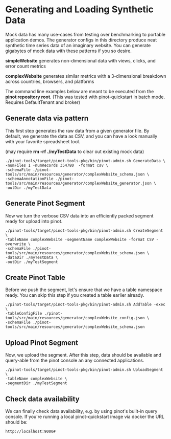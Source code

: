 <!--

    Licensed to the Apache Software Foundation (ASF) under one
    or more contributor license agreements.  See the NOTICE file
    distributed with this work for additional information
    regarding copyright ownership.  The ASF licenses this file
    to you under the Apache License, Version 2.0 (the
    "License"); you may not use this file except in compliance
    with the License.  You may obtain a copy of the License at

      http://www.apache.org/licenses/LICENSE-2.0

    Unless required by applicable law or agreed to in writing,
    software distributed under the License is distributed on an
    "AS IS" BASIS, WITHOUT WARRANTIES OR CONDITIONS OF ANY
    KIND, either express or implied.  See the License for the
    specific language governing permissions and limitations
    under the License.

-->
# Generating and Loading Synthetic Data

Mock data has many use-cases from testing over benchmarking to portable application demos. The generator configs
in this directory produce neat synthetic time series data of an imaginary website. You can generate gigabytes of mock
data with these patterns if you so desire.

**simpleWebsite** generates non-dimensional data with views, clicks, and error count metrics

**complexWebsite** generates similar metrics with a 3-dimensional breakdown across countries, browsers, and platforms

The command line examples below are meant to be executed from the **pinot repository root**.
(This was tested with pinot-quickstart in batch mode. Requires DefaultTenant and broker) 

## Generate data via pattern
This first step generates the raw data from a given generator file. By default, we generate the data as CSV, and you can
have a look manually with your favorite spreadsheet tool.

(may require **rm -rf ./myTestData** to clear out existing mock data)

```
./pinot-tools/target/pinot-tools-pkg/bin/pinot-admin.sh GenerateData \
-numFiles 1 -numRecords 354780  -format csv \
-schemaFile ./pinot-tools/src/main/resources/generator/complexWebsite_schema.json \
-schemaAnnotationFile ./pinot-tools/src/main/resources/generator/complexWebsite_generator.json \
-outDir ./myTestData
```

## Generate Pinot Segment
Now we turn the verbose CSV data into an efficiently packed segment ready for upload into pinot.

```
./pinot-tools/target/pinot-tools-pkg/bin/pinot-admin.sh CreateSegment \
-tableName complexWebsite -segmentName complexWebsite -format CSV -overwrite \
-schemaFile ./pinot-tools/src/main/resources/generator/complexWebsite_schema.json \
-dataDir ./myTestData \
-outDir ./myTestSegment 
```

## Create Pinot Table
Before we push the segment, let's ensure that we have a table namespace ready. You can skip this step if you created a
table earlier already.

```
./pinot-tools/target/pinot-tools-pkg/bin/pinot-admin.sh AddTable -exec \
-tableConfigFile ./pinot-tools/src/main/resources/generator/complexWebsite_config.json \
-schemaFile ./pinot-tools/src/main/resources/generator/complexWebsite_schema.json
```

## Upload Pinot Segment
Now, we upload the segment. After this step, data should be available and query-able from the pinot console an any
connected applications.

```
./pinot-tools/target/pinot-tools-pkg/bin/pinot-admin.sh UploadSegment \
-tableName complexWebsite \
-segmentDir ./myTestSegment
```

## Check data availability
We can finally check data availability, e.g. by using pinot's built-in query console.
If you're running a local pinot-quickstart image via docker the URL should be:

```
http://localhost:9000#
```
